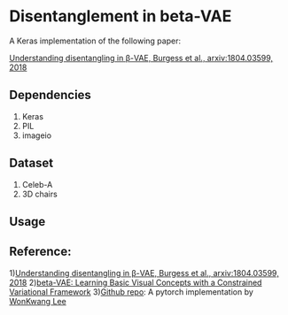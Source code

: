 # Disentanglement in beta-VAE

A Keras implementation of the following paper:
 
[Understanding disentangling in β-VAE, Burgess et al., arxiv:1804.03599, 2018](https://arxiv.org/abs/1804.03599)
 
## Dependencies
1) Keras
2) PIL
3) imageio

## Dataset
1) Celeb-A
2) 3D chairs 

## Usage


## Reference:
1)[Understanding disentangling in β-VAE, Burgess et al., arxiv:1804.03599, 2018](https://arxiv.org/abs/1804.03599)
2)[beta-VAE: Learning Basic Visual Concepts with a Constrained Variational Framework](https://openreview.net/forum?id=Sy2fzU9gl)
3)[Github repo](https://github.com/1Konny/Beta-VAE): A pytorch implementation by [WonKwang Lee](https://github.com/1Konny)
